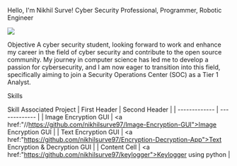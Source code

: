 Hello, I'm Nikhil Surve!
Cyber Security Professional, Programmer, Robotic Engineer

<a href="https://www.linkedin.com/in/nikhilsurve97/"><img src="https://img.shields.io/badge/-LinkedIn-0072b1?&style=for-the-badge&logo=linkedIn&logoColor=white"/></a>

Objective
A cyber security student, looking forward to work and enhance my career in the field of cyber security and contribute to the open source community.
My journey in computer science has led me to develop a passion for cybersecurity, and I am now eager to transition into this field, specifically aiming to join a Security Operations Center (SOC) as a Tier 1 Analyst.

Skills


Skill	Associated Project
| First Header          | Second Header |
| -------------         | ------------- |
| Image Encryption GUI  | <a href:"//https://github.com/nikhilsurve97/Image-Encryption-GUI">Image Encryption GUI</a>                          |
| Text Encryption GUI   | <a href:"https://github.com/nikhilsurve97/Encryption-Decryption-App">Text Encryption & Decryption GUI</a>           |
| Content Cell          | <a href:"https://github.com/nikhilsurve97/keylogger">Keylogger using python </a>                                    |

